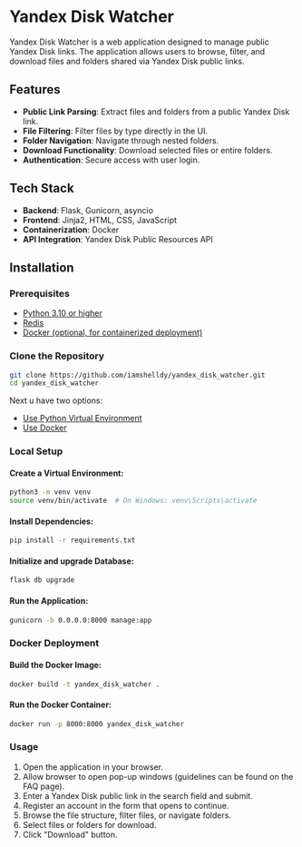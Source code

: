 # Yandex Disk Watcher

Yandex Disk Watcher is a web application designed to manage public Yandex Disk links. The application allows users to browse, filter, and download files and folders shared via Yandex Disk public links.

## Features

- **Public Link Parsing**: Extract files and folders from a public Yandex Disk link.
- **File Filtering**: Filter files by type directly in the UI.
- **Folder Navigation**: Navigate through nested folders.
- **Download Functionality**: Download selected files or entire folders.
- **Authentication**: Secure access with user login.

## Tech Stack

- **Backend**: Flask, Gunicorn, asyncio
- **Frontend**: Jinja2, HTML, CSS, JavaScript
- **Containerization**: Docker
- **API Integration**: Yandex Disk Public Resources API

## Installation

### Prerequisites

- [Python 3.10 or higher](https://www.python.org/downloads/)
- [Redis](https://redis.io/docs/latest/operate/oss_and_stack/install/install-redis/)
- [Docker (optional, for containerized deployment)](https://docs.docker.com/engine/install/ubuntu/)

### Clone the Repository

```bash
git clone https://github.com/iamshelldy/yandex_disk_watcher.git
cd yandex_disk_watcher
```

Next u have two options:
* [Use Python Virtual Environment](#local-setup)
* [Use Docker](#docker-deployment)

### Local Setup

#### Create a Virtual Environment:
```bash
python3 -m venv venv  
source venv/bin/activate  # On Windows: venv\Scripts\activate  
```

#### Install Dependencies:
```bash
pip install -r requirements.txt
```

#### Initialize and upgrade Database:
```bash
flask db upgrade
```

#### Run the Application:
```bash
gunicorn -b 0.0.0.0:8000 manage:app
```

### Docker Deployment
#### Build the Docker Image:
```bash
docker build -t yandex_disk_watcher .
```

#### Run the Docker Container:
```bash
docker run -p 8000:8000 yandex_disk_watcher
```

### Usage
1. Open the application in your browser.
2. Allow browser to open pop-up windows (guidelines can be found on the FAQ page).
3. Enter a Yandex Disk public link in the search field and submit.
4. Register an account in the form that opens to continue.
5. Browse the file structure, filter files, or navigate folders.
6. Select files or folders for download.
7. Click "Download" button.
